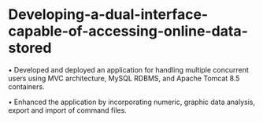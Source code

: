 # Developing-a-dual-interface-capable-of-accessing-online-data-stored
•	Developed and deployed an application for handling multiple concurrent users using MVC architecture, MySQL RDBMS, and Apache Tomcat 8.5 containers. 

•	Enhanced the application by incorporating numeric, graphic data analysis, export and import of command files. 
